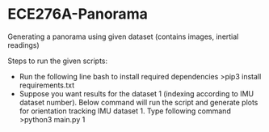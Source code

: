 # ECE276A-Panorama
Generating a panorama using given dataset (contains images, inertial readings)

Steps to run the given scripts:
- Run the following line bash to install required dependencies
            >pip3 install requirements.txt
- Suppose you want results for the dataset 1 (indexing according to IMU dataset number). Below command will run the script and generate plots for orientation tracking IMU dataset 1. Type following command
            >python3 main.py 1

